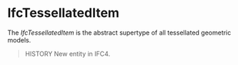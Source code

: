 # IfcTessellatedItem

The _IfcTessellatedItem_ is the abstract supertype of all tessellated geometric models.<!-- end of definition -->

> HISTORY  New entity in IFC4.
